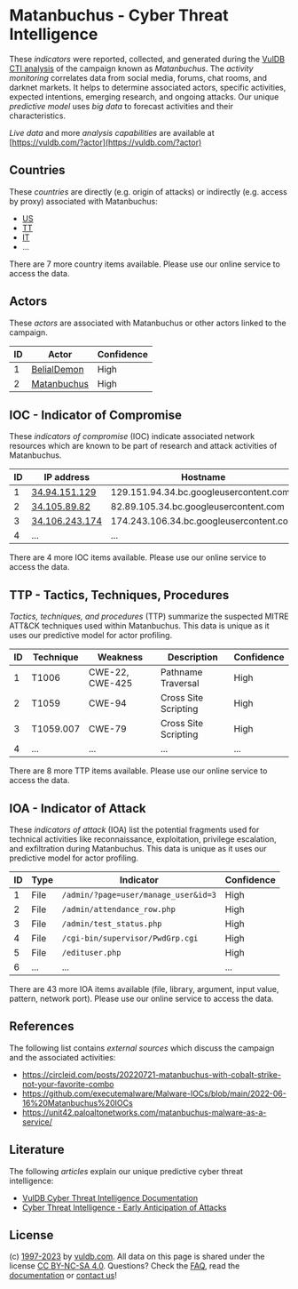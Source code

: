 # Matanbuchus - Cyber Threat Intelligence

These _indicators_ were reported, collected, and generated during the [VulDB CTI analysis](https://vuldb.com/?kb.cti) of the campaign known as _Matanbuchus_. The _activity monitoring_ correlates data from social media, forums, chat rooms, and darknet markets. It helps to determine associated actors, specific activities, expected intentions, emerging research, and ongoing attacks. Our unique _predictive model_ uses _big data_ to forecast activities and their characteristics.

_Live data_ and more _analysis capabilities_ are available at [https://vuldb.com/?actor](https://vuldb.com/?actor)

## Countries

These _countries_ are directly (e.g. origin of attacks) or indirectly (e.g. access by proxy) associated with Matanbuchus:

* [US](https://vuldb.com/?country.us)
* [TT](https://vuldb.com/?country.tt)
* [IT](https://vuldb.com/?country.it)
* ...

There are 7 more country items available. Please use our online service to access the data.

## Actors

These _actors_ are associated with Matanbuchus or other actors linked to the campaign.

ID | Actor | Confidence
-- | ----- | ----------
1 | [BelialDemon](https://vuldb.com/?actor.belialdemon) | High
2 | [Matanbuchus](https://vuldb.com/?actor.matanbuchus) | High

## IOC - Indicator of Compromise

These _indicators of compromise_ (IOC) indicate associated network resources which are known to be part of research and attack activities of Matanbuchus.

ID | IP address | Hostname | Actor | Confidence
-- | ---------- | -------- | ----- | ----------
1 | [34.94.151.129](https://vuldb.com/?ip.34.94.151.129) | 129.151.94.34.bc.googleusercontent.com | [BelialDemon](https://vuldb.com/?actor.belialdemon) | Medium
2 | [34.105.89.82](https://vuldb.com/?ip.34.105.89.82) | 82.89.105.34.bc.googleusercontent.com | [BelialDemon](https://vuldb.com/?actor.belialdemon) | Medium
3 | [34.106.243.174](https://vuldb.com/?ip.34.106.243.174) | 174.243.106.34.bc.googleusercontent.com | [BelialDemon](https://vuldb.com/?actor.belialdemon) | Medium
4 | ... | ... | ... | ...

There are 4 more IOC items available. Please use our online service to access the data.

## TTP - Tactics, Techniques, Procedures

_Tactics, techniques, and procedures_ (TTP) summarize the suspected MITRE ATT&CK techniques used within Matanbuchus. This data is unique as it uses our predictive model for actor profiling.

ID | Technique | Weakness | Description | Confidence
-- | --------- | -------- | ----------- | ----------
1 | T1006 | CWE-22, CWE-425 | Pathname Traversal | High
2 | T1059 | CWE-94 | Cross Site Scripting | High
3 | T1059.007 | CWE-79 | Cross Site Scripting | High
4 | ... | ... | ... | ...

There are 8 more TTP items available. Please use our online service to access the data.

## IOA - Indicator of Attack

These _indicators of attack_ (IOA) list the potential fragments used for technical activities like reconnaissance, exploitation, privilege escalation, and exfiltration during Matanbuchus. This data is unique as it uses our predictive model for actor profiling.

ID | Type | Indicator | Confidence
-- | ---- | --------- | ----------
1 | File | `/admin/?page=user/manage_user&id=3` | High
2 | File | `/admin/attendance_row.php` | High
3 | File | `/admin/test_status.php` | High
4 | File | `/cgi-bin/supervisor/PwdGrp.cgi` | High
5 | File | `/edituser.php` | High
6 | ... | ... | ...

There are 43 more IOA items available (file, library, argument, input value, pattern, network port). Please use our online service to access the data.

## References

The following list contains _external sources_ which discuss the campaign and the associated activities:

* https://circleid.com/posts/20220721-matanbuchus-with-cobalt-strike-not-your-favorite-combo
* https://github.com/executemalware/Malware-IOCs/blob/main/2022-06-16%20Matanbuchus%20IOCs
* https://unit42.paloaltonetworks.com/matanbuchus-malware-as-a-service/

## Literature

The following _articles_ explain our unique predictive cyber threat intelligence:

* [VulDB Cyber Threat Intelligence Documentation](https://vuldb.com/?kb.cti)
* [Cyber Threat Intelligence - Early Anticipation of Attacks](https://www.scip.ch/en/?labs.20201022)

## License

(c) [1997-2023](https://vuldb.com/?kb.changelog) by [vuldb.com](https://vuldb.com/?kb.about). All data on this page is shared under the license [CC BY-NC-SA 4.0](https://creativecommons.org/licenses/by-nc-sa/4.0/). Questions? Check the [FAQ](https://vuldb.com/?kb.faq), read the [documentation](https://vuldb.com/?kb) or [contact us](https://vuldb.com/?contact)!

